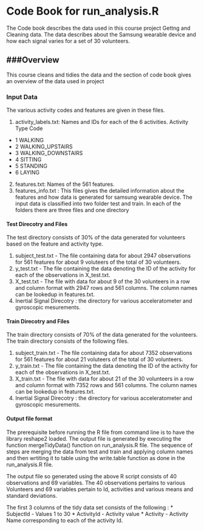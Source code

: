 # Code Book for run_analysis.R

The Code book describes the data used in this course project Gettng and Cleaning data. The data describes about the Samsung wearable device and how each signal varies for a set of 30 volunteers.

###Overview
--------------

This course cleans and tidies the data and the section of code book gives an overview of the data used in project

### Input Data 

The various activity codes and features are given in these files. 

1. activity_labels.txt: Names and IDs for each of the 6 activities. 
   Activity Type Code 
  * 1 WALKING
  * 2 WALKING_UPSTAIRS
  * 3 WALKING_DOWNSTAIRS
  * 4 SITTING
  * 5 STANDING
  * 6 LAYING
2. features.txt: Names of the 561 features. 
3. features_info.txt : This files gives the detailed information about the features and how data is generated for samsung wearable device.
The input data is classified into two folder test and train. In each of the folders there are three files and one directory 

#### Test Direcotry and Files 

The test directory consists of 30% of the data generated for volunteers based on the feature and activity type. 

1. subject_test.txt - The file containing data for about 2947 observations for 561 features for about 9 voluteers of the total of 30 volunteers. 
2. y_test.txt - The file containing the data denoting the ID of the activity for each of the observations in X_test.txt.
3. X_test.txt - The file with data for about 9 of the 30 volunteers in a row and column format with 2947 rows and 561 columns. The column names can be lookedup in features.txt.
4. Inertial Signal Direcotry : the directory for various acceleratometer and gyroscopic mesurements. 

#### Train Direcotry and Files 

The train directory consists of 70% of the data generated for the volunteers. The train directory consists of the following files.

1. subject_train.txt - The file containing data for about 7352 observations for 561 features for about 21 voluteers of the total of 30 volunteers. 
2. y_train.txt - The file containing the data denoting the ID of the activity for each of the observations in X_test.txt.
3. X_train.txt - The file with data for about 21 of the 30 volunteers in a row and column format with 7352 rows and 561 columns. The column names can be lookedup in features.txt.
4. Inertial Signal Direcotry : the directory for various acceleratometer and gyroscopic mesurements. 

#### Output file format

The prerequisite before running the R file from command line is to have the library reshape2 loaded. The output file is generated by executing the function mergeTidyData() function on run_analysis.R file.
The sequence of steps are  merging the data from test and train and applying column names and then wrtiting it to table using the write.table function as done in the run_analysis.R file. 

The output file so generated using the above R script consists of 40 observations and 69 variables. The 40 observations pertains to various Volunteers and 69 variables pertain to Id, activities and various means and standard deviations. 

The first 3 columns of the tidy data set consists of the following :
      * SubjectId - Values 1 to 30 
      * ActivityId - Activity value
      * Activity - Activity Name corresponding to each of the activity Id. 


